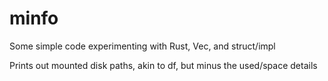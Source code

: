 # minfo

Some simple code experimenting with Rust, Vec, and struct/impl

Prints out mounted disk paths, akin to df, but minus the used/space details
